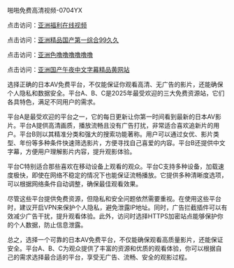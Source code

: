 啪啪免费高清视频-0704YX


点击访问：<a href="https://gsd-agv.pages.dev/">亚洲福利在线视频</a>

点击访问：<a href="https://gda-c7m.pages.dev/">亚洲精品国产第一综合99久久</a>

点击访问：<a href="https://tfda.pages.dev/">亚洲色噜噜噜噜噜噜</a>

点击访问：<a href="https://bsdf-5f5.pages.dev/">亚洲国产午夜中文字幕精品黄网站</a>


选择正确的日本AV免费平台，不仅能保证你观看高清、无广告的影片，还能确保个人隐私和数据安全。平台A、B、C是2025年最受欢迎的三大免费资源站，它们各具特色，满足不同用户的需求。

平台A是最受欢迎的平台之一，它的每日更新让你第一时间看到最新的日本AV影片。平台A提供高清画质，播放流畅且没有广告打扰，非常适合喜欢追新片的用户。平台B则以其精准分类和强大的搜索功能著称。用户可以通过女优、影片类型、年份等多种条件快速筛选影片，方便寻找自己喜爱的内容。平台B还提供中文字幕，方便用户理解影片内容，提升观影体验。

平台C特别适合那些喜欢在移动设备上观看的观众。平台C支持多种设备，加载速度极快，即使在网络不稳定的情况下也能保证流畅播放。它提供多种清晰度选项，可以根据网络条件自动调整，确保最佳观看效果。

尽管这些平台提供免费资源，但隐私和安全问题依然需要重视。在使用这些平台时，建议开启VPN来保护个人隐私，避免泄露IP地址。同时，广告拦截插件可以有效减少广告干扰，提升观看体验。此外，访问时选择HTTPS加密站点能够保护你的个人数据，防止信息泄露。

总之，选择一个可靠的日本AV免费平台，不仅能确保观看高质量影片，还能保证安全。平台A、B、C为观众提供了丰富的资源和优质的观看体验，你可以根据自己的需求选择最合适的平台，享受无广告、流畅、安全的观影过程。

<span style="display:none;">[Canonical link](https://github.com/hai20250704/so9 ）</span>
